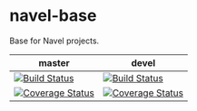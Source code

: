 navel-base
==========

Base for Navel projects.

master | devel
------ | -----
[![Build Status](https://travis-ci.org/Navel-IT/navel-base.svg?branch=master)](https://travis-ci.org/Navel-IT/navel-base?branch=master) | [![Build Status](https://travis-ci.org/Navel-IT/navel-base.svg?branch=devel)](https://travis-ci.org/Navel-IT/navel-base?branch=devel)
[![Coverage Status](https://coveralls.io/repos/github/Navel-IT/navel-base/badge.svg?branch=master)](https://coveralls.io/github/Navel-IT/navel-base?branch=master) | [![Coverage Status](https://coveralls.io/repos/github/Navel-IT/navel-base/badge.svg?branch=devel)](https://coveralls.io/github/Navel-IT/navel-base?branch=devel)